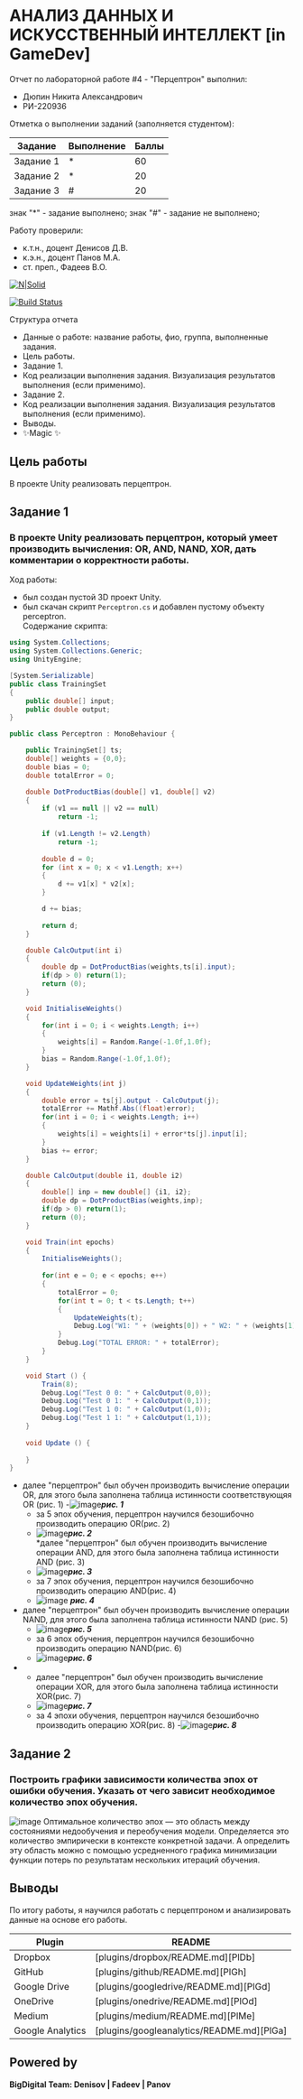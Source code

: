 # АНАЛИЗ ДАННЫХ И ИСКУССТВЕННЫЙ ИНТЕЛЛЕКТ [in GameDev]
Отчет по лабораторной работе #4 - "Перцептрон" выполнил:
- Дюпин Никита Александрович
- РИ-220936

Отметка о выполнении заданий (заполняется студентом):

| Задание | Выполнение | Баллы |
| ------ | ------ | ------ |
| Задание 1 | * | 60 |
| Задание 2 | * | 20 |
| Задание 3 | # | 20 |

знак "*" - задание выполнено; знак "#" - задание не выполнено;

Работу проверили:
- к.т.н., доцент Денисов Д.В.
- к.э.н., доцент Панов М.А.
- ст. преп., Фадеев В.О.

[![N|Solid](https://cldup.com/dTxpPi9lDf.thumb.png)](https://nodesource.com/products/nsolid)

[![Build Status](https://travis-ci.org/joemccann/dillinger.svg?branch=master)](https://travis-ci.org/joemccann/dillinger)

Структура отчета

- Данные о работе: название работы, фио, группа, выполненные задания.
- Цель работы.
- Задание 1.
- Код реализации выполнения задания. Визуализация результатов выполнения (если применимо).
- Задание 2.
- Код реализации выполнения задания. Визуализация результатов выполнения (если применимо).
- Выводы.
- ✨Magic ✨

## Цель работы
В проекте Unity реализовать перцептрон.

## Задание 1
### В проекте Unity реализовать перцептрон, который умеет производить вычисления: OR, AND, NAND, XOR, дать комментарии о корректности работы.
Ход работы:  
 * был создан пустой 3D проект Unity.  
 * был скачан скрипт ```Perceptron.cs``` и добавлен пустому объекту perceptron.  
   Содержание скрипта:
```c#
using System.Collections;
using System.Collections.Generic;
using UnityEngine;

[System.Serializable]
public class TrainingSet
{
	public double[] input;
	public double output;
}

public class Perceptron : MonoBehaviour {

	public TrainingSet[] ts;
	double[] weights = {0,0};
	double bias = 0;
	double totalError = 0;

	double DotProductBias(double[] v1, double[] v2) 
	{
		if (v1 == null || v2 == null)
			return -1;
	 
		if (v1.Length != v2.Length)
			return -1;
	 
		double d = 0;
		for (int x = 0; x < v1.Length; x++)
		{
			d += v1[x] * v2[x];
		}

		d += bias;
	 
		return d;
	}

	double CalcOutput(int i)
	{
		double dp = DotProductBias(weights,ts[i].input);
		if(dp > 0) return(1);
		return (0);
	}

	void InitialiseWeights()
	{
		for(int i = 0; i < weights.Length; i++)
		{
			weights[i] = Random.Range(-1.0f,1.0f);
		}
		bias = Random.Range(-1.0f,1.0f);
	}

	void UpdateWeights(int j)
	{
		double error = ts[j].output - CalcOutput(j);
		totalError += Mathf.Abs((float)error);
		for(int i = 0; i < weights.Length; i++)
		{			
			weights[i] = weights[i] + error*ts[j].input[i]; 
		}
		bias += error;
	}

	double CalcOutput(double i1, double i2)
	{
		double[] inp = new double[] {i1, i2};
		double dp = DotProductBias(weights,inp);
		if(dp > 0) return(1);
		return (0);
	}

	void Train(int epochs)
	{
		InitialiseWeights();
		
		for(int e = 0; e < epochs; e++)
		{
			totalError = 0;
			for(int t = 0; t < ts.Length; t++)
			{
				UpdateWeights(t);
				Debug.Log("W1: " + (weights[0]) + " W2: " + (weights[1]) + " B: " + bias);
			}
			Debug.Log("TOTAL ERROR: " + totalError);
		}
	}

	void Start () {
		Train(8);
		Debug.Log("Test 0 0: " + CalcOutput(0,0));
		Debug.Log("Test 0 1: " + CalcOutput(0,1));
		Debug.Log("Test 1 0: " + CalcOutput(1,0));
		Debug.Log("Test 1 1: " + CalcOutput(1,1));		
	}
	
	void Update () {
		
	}
}
   ```  
 * далее "перцептрон" был обучен производить вычисление операции OR, для этого была заполнена таблица истинности соответствующяя OR (рис. 1)
   -![image](https://github.com/nekit-mazut/lab4/assets/145917921/2fd3ded2-15b8-4d3d-8d46-94f2989601b6)***рис. 1***
   - за 5 эпох обучения, перцептрон научился безошибочно производить операцию OR(рис. 2)
   - ![image](https://github.com/nekit-mazut/lab4/assets/145917921/1a7f3e46-1a4a-4b25-834a-d230d81f1a26)***рис. 2***  
 *далее "перцептрон" был обучен производить вычисление операции AND, для этого была заполнена таблица истинности AND (рис. 3)
   - ![image](https://github.com/nekit-mazut/lab4/assets/145917921/66c0e9f4-0af1-41d4-8408-cb220bc170bd)***рис. 3*** 
   - за 7 эпох обучения, перцептрон научился безошибочно производить операцию AND(рис. 4)
   - ![image](https://github.com/nekit-mazut/lab4/assets/145917921/998cf069-1f34-45f9-ac1d-d60351080537) ***рис. 4***   
 * далее "перцептрон" был обучен производить вычисление операции NAND, для этого была заполнена таблица истинности NAND (рис. 5)  
   - ![image](https://github.com/nekit-mazut/lab4/assets/145917921/69942b48-1f30-4a14-92fe-d31bac6e1082)***рис. 5***  
   - за 6 эпох обучения, перцептрон научился безошибочно производить операцию NAND(рис. 6)  
   - ![image](https://github.com/nekit-mazut/lab4/assets/145917921/220368cd-9ccd-4505-9005-f104d87e35bb)***рис. 6*** 
 * - далее "перцептрон" был обучен производить вычисление операции XOR, для этого была заполнена таблица истинности XOR(рис. 7)
   - ![image](https://github.com/nekit-mazut/lab4/assets/145917921/2b456bcc-a492-46de-9258-e013a9c67578)***рис. 7***
   - за 4 эпохи обучения, перцептрон научился безошибочно производить операцию XOR(рис. 8)
   -![image](https://github.com/nekit-mazut/lab4/assets/145917921/dc02649f-29e8-4b3f-bb2a-b15be502ea9d)***рис. 8***


## Задание 2  
### Построить графики зависимости количества эпох от ошибки обучения. Указать от чего зависит необходимое количество эпох обучения.  
![image](https://github.com/nekit-mazut/lab4/assets/145917921/d37ca576-94d8-4033-9777-4cb491d18cce)
Оптимальное количество эпох — это область между состояниями недообучения и переобучения модели. Определяется это количество эмпирически в контексте конкретной задачи. А определить эту область можно с помощью усредненного графика минимизации функции потерь по результатам нескольких итераций обучения.

## Выводы
По итогу работы, я научился работать с перцептроном и анализировать данные на основе его работы. 

| Plugin | README |
| ------ | ------ |
| Dropbox | [plugins/dropbox/README.md][PlDb] |
| GitHub | [plugins/github/README.md][PlGh] |
| Google Drive | [plugins/googledrive/README.md][PlGd] |
| OneDrive | [plugins/onedrive/README.md][PlOd] |
| Medium | [plugins/medium/README.md][PlMe] |
| Google Analytics | [plugins/googleanalytics/README.md][PlGa] |

## Powered by

**BigDigital Team: Denisov | Fadeev | Panov**
